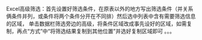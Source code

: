 ﻿Excel高级筛选：首先设置好筛选条件，在原表以外的地方写出筛选条件（并关系俩条件并列，或条件将两个条件分开在不同排）然后选中列表中含有需要筛选信息的区域，
单击数据栏筛选旁边的高级，将条件区域改成事先设好的区域，如需复制，再点“方式”中“将筛选结果复制到其他位置”并选好复制区域即可  。。。

